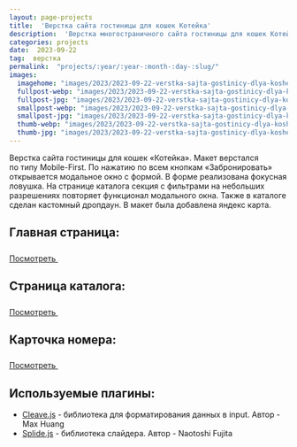 ```yaml
---
layout: page-projects
title:  'Верстка сайта гостиницы для кошек Котейка'
description:  'Верстка многостраничного сайта гостиницы для кошек Котейка'
categories: projects
date:  2023-09-22
tag:  верстка
permalink:  "projects/:year/:year-:month-:day-:slug/"
images:
  imagehome: "images/2023/2023-09-22-verstka-sajta-gostinicy-dlya-koshek-kotejka/1.jpg" #968x544
  fullpost-webp: "images/2023/2023-09-22-verstka-sajta-gostinicy-dlya-koshek-kotejka/1.webp" #968x544
  fullpost-jpg: "images/2023/2023-09-22-verstka-sajta-gostinicy-dlya-koshek-kotejka/1.jpg" #968x544
  smallpost-webp: "images/2023/2023-09-22-verstka-sajta-gostinicy-dlya-koshek-kotejka/small-post.webp" #436x244
  smallpost-jpg: "images/2023/2023-09-22-verstka-sajta-gostinicy-dlya-koshek-kotejka/small-post.jpg" #436x244
  thumb-webp: "images/2023/2023-09-22-verstka-sajta-gostinicy-dlya-koshek-kotejka/thumb-post.webp" #248x140
  thumb-jpg: "images/2023/2023-09-22-verstka-sajta-gostinicy-dlya-koshek-kotejka/thumb-post.jpg" #248x140
---
```


<p>Верстка сайта гостиницы для кошек &laquo;Котейка&raquo;. Макет верстался по&nbsp;типу <nobr>Mobile-First</nobr>. По&nbsp;нажатию по&nbsp;всем кнопкам &laquo;Забронировать&raquo; открывается модальное окно с&nbsp;формой. В&nbsp;форме реализована фокусная ловушка. На&nbsp;странице каталога секция с&nbsp;фильтрами на&nbsp;небольших разрешениях повторяет функционал модального окна. Также в&nbsp;каталоге сделан кастомный дропдаун. В&nbsp;макет была добавлена яндекс карта.</p>

<h2>Главная страница:</h2>

<div class="full-article__button">
  <a class="button" rel="nofollow noreferrer noopener" target="_blank" href="https://lorsalio7.github.io/CatsHotel/dist/">Посмотреть
    <svg class="button__icon button__icon--right" width="22" height="22">
      <use xlink:href="img/sprite.svg#new-tab-ic"></use>
    </svg>
  </a>
</div>

<h2>Страница каталога:</h2>

<div class="full-article__button">
  <a class="button" rel="nofollow noreferrer noopener" target="_blank" href="https://lorsalio7.github.io/CatsHotel/dist/catalog.html">Посмотреть
    <svg class="button__icon button__icon--right" width="22" height="22">
      <use xlink:href="img/sprite.svg#new-tab-ic"></use>
    </svg>
  </a>
</div>

<h2>Карточка номера:</h2>

<div class="full-article__button">
  <a class="button" rel="nofollow noreferrer noopener" target="_blank" href="https://lorsalio7.github.io/CatsHotel/dist/card.html">Посмотреть
    <svg class="button__icon button__icon--right" width="22" height="22">
      <use xlink:href="img/sprite.svg#new-tab-ic"></use>
    </svg>
  </a>
</div>

<h2>Используемые плагины:</h2>

<ul>
  <li><a href="https://nosir.github.io/cleave.js/" rel="nofollow">Cleave.js</a> - библиотека для форматирования данных в input. Автор - Max Huang</li>
  <li><a href="https://splidejs.com/" rel="nofollow">Splide.js</a> - библиотека слайдера. Автор - Naotoshi Fujita</li>
</ul>